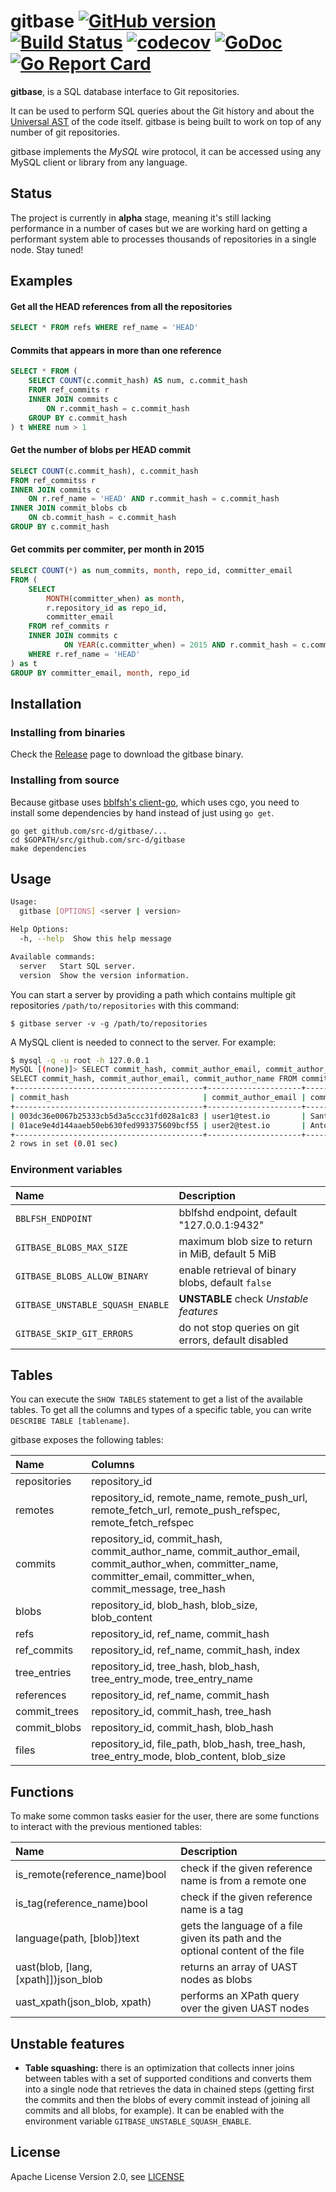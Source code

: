 # gitbase [![GitHub version](https://badge.fury.io/gh/src-d%2Fgitbase.svg)](https://github.com/mcuadros/ofelia/releases) [![Build Status](https://travis-ci.org/src-d/gitbase.svg?branch=master)](https://travis-ci.org/src-d/gitbase) [![codecov](https://codecov.io/gh/src-d/gitbase/branch/master/graph/badge.svg)](https://codecov.io/gh/src-d/gitbase) [![GoDoc](https://godoc.org/gopkg.in/src-d/gitbase.v0?status.svg)](https://godoc.org/gopkg.in/src-d/gitbase.v0) [![Go Report Card](https://goreportcard.com/badge/github.com/src-d/gitbase)](https://goreportcard.com/report/github.com/src-d/gitbase)

**gitbase**, is a SQL database interface to Git repositories.

It can be used to perform SQL queries about the Git history and
about the [Universal AST](https://doc.bblf.sh/) of the code itself. gitbase is being built to work on top of any number of git repositories.

gitbase implements the *MySQL* wire protocol, it can be accessed using any MySQL
client or library from any language.

## Status

The project is currently in **alpha** stage, meaning it's still lacking performance in a number of cases but we are working hard on getting a performant system able to processes
thousands of repositories in a single node. Stay tuned!

## Examples

#### Get all the HEAD references from all the repositories

```sql
SELECT * FROM refs WHERE ref_name = 'HEAD'
```

#### Commits that appears in more than one reference

```sql
SELECT * FROM (
    SELECT COUNT(c.commit_hash) AS num, c.commit_hash
    FROM ref_commits r
    INNER JOIN commits c
        ON r.commit_hash = c.commit_hash
    GROUP BY c.commit_hash
) t WHERE num > 1
```

####  Get the number of blobs per HEAD commit

```sql
SELECT COUNT(c.commit_hash), c.commit_hash
FROM ref_commitss r
INNER JOIN commits c
    ON r.ref_name = 'HEAD' AND r.commit_hash = c.commit_hash
INNER JOIN commit_blobs cb
    ON cb.commit_hash = c.commit_hash
GROUP BY c.commit_hash
```

#### Get commits per commiter, per month in 2015

```sql
SELECT COUNT(*) as num_commits, month, repo_id, committer_email
FROM (
    SELECT
        MONTH(committer_when) as month,
        r.repository_id as repo_id,
        committer_email
    FROM ref_commits r
    INNER JOIN commits c 
            ON YEAR(c.committer_when) = 2015 AND r.commit_hash = c.commit_hash
    WHERE r.ref_name = 'HEAD'
) as t
GROUP BY committer_email, month, repo_id
```

## Installation

### Installing from binaries

Check the [Release](https://github.com/src-d/gitbase/releases) page to download the gitbase binary.

### Installing from source

Because gitbase uses [bblfsh's client-go](https://github.com/bblfsh/client-go), which uses cgo, you need to install some dependencies by hand instead of just using `go get`.

```
go get github.com/src-d/gitbase/...
cd $GOPATH/src/github.com/src-d/gitbase
make dependencies
```

## Usage

```bash
Usage:
  gitbase [OPTIONS] <server | version>

Help Options:
  -h, --help  Show this help message

Available commands:
  server   Start SQL server.
  version  Show the version information.
```

You can start a server by providing a path which contains multiple git repositories `/path/to/repositories` with this command:

```
$ gitbase server -v -g /path/to/repositories
```

A MySQL client is needed to connect to the server. For example:

```bash
$ mysql -q -u root -h 127.0.0.1
MySQL [(none)]> SELECT commit_hash, commit_author_email, commit_author_name FROM commits LIMIT 2;
SELECT commit_hash, commit_author_email, commit_author_name FROM commits LIMIT 2;
+------------------------------------------+---------------------+-----------------------+
| commit_hash                              | commit_author_email | commit_author_name    |
+------------------------------------------+---------------------+-----------------------+
| 003dc36e0067b25333cb5d3a5ccc31fd028a1c83 | user1@test.io       | Santiago M. Mola      |
| 01ace9e4d144aaeb50eb630fed993375609bcf55 | user2@test.io       | Antonio Navarro Perez |
+------------------------------------------+---------------------+-----------------------+
2 rows in set (0.01 sec)
```

### Environment variables

| Name                             | Description                                         |
|:---------------------------------|:----------------------------------------------------|
| `BBLFSH_ENDPOINT`                | bblfshd endpoint, default "127.0.0.1:9432"          |
| `GITBASE_BLOBS_MAX_SIZE`         | maximum blob size to return in MiB, default 5 MiB   |
| `GITBASE_BLOBS_ALLOW_BINARY`     | enable retrieval of binary blobs, default `false`   |
| `GITBASE_UNSTABLE_SQUASH_ENABLE` | **UNSTABLE** check *Unstable features*              |
| `GITBASE_SKIP_GIT_ERRORS`        | do not stop queries on git errors, default disabled |

## Tables

You can execute the `SHOW TABLES` statement to get a list of the available tables.
To get all the columns and types of a specific table, you can write `DESCRIBE TABLE [tablename]`.

gitbase exposes the following tables:

|     Name     |                                               Columns                                                             |
|:-------------|:------------------------------------------------------------------------------------------------------------------|
| repositories | repository_id                                                                                                     |
| remotes      | repository_id, remote_name, remote_push_url, remote_fetch_url, remote_push_refspec, remote_fetch_refspec          |
| commits      | repository_id, commit_hash, commit_author_name, commit_author_email, commit_author_when, committer_name, committer_email, committer_when, commit_message, tree_hash |
| blobs        | repository_id, blob_hash, blob_size, blob_content                                                                                               |
| refs         | repository_id, ref_name, commit_hash                                                                                         |
| ref_commits | repository_id, ref_name, commit_hash, index |
| tree_entries | repository_id, tree_hash, blob_hash, tree_entry_mode, tree_entry_name                                                                                 |
| references   | repository_id, ref_name, commit_hash                                                                                         |
| commit_trees | repository_id, commit_hash, tree_hash                                                                                        |
| commit_blobs | repository_id, commit_hash, blob_hash |
| files | repository_id, file_path, blob_hash, tree_hash, tree_entry_mode, blob_content, blob_size |

## Functions

To make some common tasks easier for the user, there are some functions to interact with the previous mentioned tables:

|     Name     |                                               Description                                           |
|:-------------|:----------------------------------------------------------------------------------------------------|
|is_remote(reference_name)bool| check if the given reference name is from a remote one                               |
|is_tag(reference_name)bool| check if the given reference name is a tag                                              |
|language(path, [blob])text| gets the language of a file given its path and the optional content of the file         |
|uast(blob, [lang, [xpath]])json_blob| returns an array of UAST nodes as blobs                                       |
|uast_xpath(json_blob, xpath)| performs an XPath query over the given UAST nodes                                     |

## Unstable features

- **Table squashing:** there is an optimization that collects inner joins between tables with a set of supported conditions and converts them into a single node that retrieves the data in chained steps (getting first the commits and then the blobs of every commit instead of joining all commits and all blobs, for example). It can be enabled with the environment variable `GITBASE_UNSTABLE_SQUASH_ENABLE`.

## License

Apache License Version 2.0, see [LICENSE](LICENSE)
